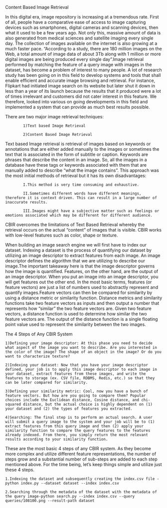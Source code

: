 Content Based Image Retrieval

In this digital era, image repository is increasing at a tremendous rate. First of all, people have a comparative ease of access to image capturing devices such as smartphones, digital cameras and scanning devices, then what it used to be a few years ago. Not only this, massive amount of data is also generated from medical sciences and satellite imaging every single day. The collection of images available on the internet is also growing at a much faster pace. “According to a study, there are 180 million images on the Web, a total amount of image data of about 3Tb along with 1 million or more digital images are being produced every single day”.Image retrieval performed by matching the feature of a query image with images in the dataset, has become a problem of interest to many people. A lot of research study has been going on in this field to develop systems and tools that shall enable efficient and accurate image browsing and retrieval. For instance, Flipkart had initiated image search on its website but later shut it down in less than a year of its launch because the results that it produced were a lot of times irrelevant and customers did not cater interest in this feature. We therefore, looked into various on going developments in this field and implemented a system that can provide as much best results possible. 

There are two major image retrieval techniques: 

			1)Text based Image Retrieval 

			2)Content Based Image Retrieval 

Text based Image retrieval is retrieval of images based on keywords or annotations that are either added manually to the images or sometimes the text that is associated in the form of subtitle or caption. Keywords are phrases that describe the content in an image. So, all the images in a database have these tags or keywords associated with them that are manually added to describe “what the image contains”. This approach was the most initial methods of retrieval but it has its own disadvantages:

			I.This method is very time consuming and exhaustive.

			II.Sometimes different words have different meanings, therefore it is context driven. This can result in a large number of inaccurate results.

			III.Images might have a subjective matter such as feelings or emotions associated which may be different for different audience. 

CBIR overcomes the limitations of Text Based Retrieval whereby the retrieval occurs on the actual “content” of images that is visible. CBIR works with low-level features such as color, shape or texture. 


When building an image search engine we will first have to index our dataset. Indexing a dataset is the process of quantifying our dataset by utilizing an image descriptor to extract features from each image. An image descriptor defines the algorithm that we are utilizing to describe our image.The important takeaway here is that the image descriptor governs how the image is quantified. Features, on the other hand, are the output of an image descriptor. When you put an image into an image descriptor, you will get features out the other end. In the most basic terms, features (or feature vectors) are just a list of numbers used to abstractly represent and quantify images.Feature vectors can then be compared for similarity by using a distance metric or similarity function. Distance metrics and similarity functions take two feature vectors as inputs and then output a number that represents how “similar” the two feature vectors are. Given two feature vectors, a distance function is used to determine how similar the two feature vectors are. The output of the distance function is a single floating point value used to represent the similarity between the two images.

The 4 Steps of Any CBIR System

	1)Defining your image descriptor: At this phase you need to decide what aspect of the image you want to describe. Are you interested in the color of the image? The shape of an object in the image? Or do you want to characterize texture?

	2)Indexing your dataset: Now that you have your image descriptor defined, your job is to apply this image descriptor to each image in your dataset, extract features from these images, and write the features to storage (ex. CSV file, RDBMS, Redis, etc.) so that they can be later compared for similarity.

	3)Defining your similarity metric: Cool, now you have a bunch of feature vectors. But how are you going to compare them? Popular choices include the Euclidean distance, Cosine distance, and chi-squared distance, but the actual choice is highly dependent on (1) your dataset and (2) the types of features you extracted.

	4)Searching: The final step is to perform an actual search. A user will submit a query image to the system and your job will be to (1) extract features from this query image and then (2) apply your similarity function to compare the query features to the features already indexed. From there, you simply return the most relevant results according to your similarity function.

These are the most basic 4 steps of any CBIR system. As they become more complex and utilize different feature representations, the number of steps grow and a substantial number of sub-steps are added to each step mentioned above. For the time being, let’s keep things simple and utilize just these 4 steps.

	1.Indexing the dataset and subsequently creating the index.csv file -python index.py --dataset dataset --index index.csv

	2.Searching through the metadata of the dataset with the metadata of the query image-python search.py --index index.csv --query queries/108100.png --result-path dataset
